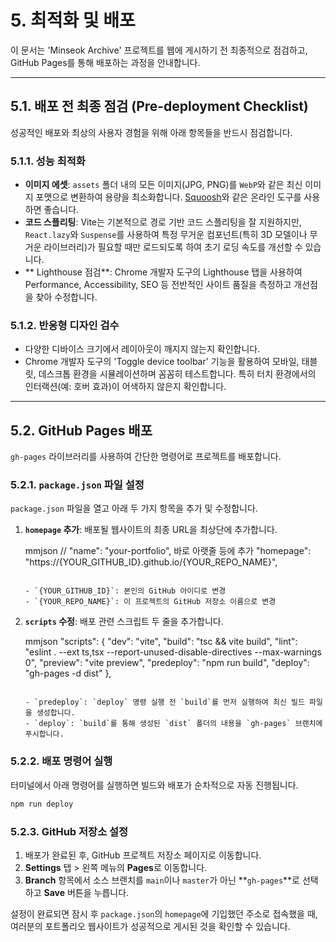 # 5. 최적화 및 배포

이 문서는 'Minseok Archive' 프로젝트를 웹에 게시하기 전 최종적으로 점검하고, GitHub Pages를 통해 배포하는 과정을 안내합니다.

---

## 5.1. 배포 전 최종 점검 (Pre-deployment Checklist)

성공적인 배포와 최상의 사용자 경험을 위해 아래 항목들을 반드시 점검합니다.

### 5.1.1. 성능 최적화

- **이미지 에셋**: `assets` 폴더 내의 모든 이미지(JPG, PNG)를 `WebP`와 같은 최신 이미지 포맷으로 변환하여 용량을 최소화합니다. [Squoosh](https://squoosh.app/)와 같은 온라인 도구를 사용하면 좋습니다.
- **코드 스플리팅**: Vite는 기본적으로 경로 기반 코드 스플리팅을 잘 지원하지만, `React.lazy`와 `Suspense`를 사용하여 특정 무거운 컴포넌트(특히 3D 모델이나 무거운 라이브러리)가 필요할 때만 로드되도록 하여 초기 로딩 속도를 개선할 수 있습니다.
- ** Lighthouse 점검**: Chrome 개발자 도구의 Lighthouse 탭을 사용하여 Performance, Accessibility, SEO 등 전반적인 사이트 품질을 측정하고 개선점을 찾아 수정합니다.

### 5.1.2. 반응형 디자인 검수

- 다양한 디바이스 크기에서 레이아웃이 깨지지 않는지 확인합니다.
- Chrome 개발자 도구의 'Toggle device toolbar' 기능을 활용하여 모바일, 태블릿, 데스크톱 환경을 시뮬레이션하며 꼼꼼히 테스트합니다. 특히 터치 환경에서의 인터랙션(예: 호버 효과)이 어색하지 않은지 확인합니다.

---

## 5.2. GitHub Pages 배포

`gh-pages` 라이브러리를 사용하여 간단한 명령어로 프로젝트를 배포합니다.

### 5.2.1. `package.json` 파일 설정

`package.json` 파일을 열고 아래 두 가지 항목을 추가 및 수정합니다.

1.  **`homepage` 추가**: 배포될 웹사이트의 최종 URL을 최상단에 추가합니다.

    mmjson
    // "name": "your-portfolio", 바로 아랫줄 등에 추가
    "homepage": "https://{YOUR_GITHUB_ID}.github.io/{YOUR_REPO_NAME}",

    ```

    - `{YOUR_GITHUB_ID}`: 본인의 GitHub 아이디로 변경
    - `{YOUR_REPO_NAME}`: 이 프로젝트의 GitHub 저장소 이름으로 변경

    ```

2.  **`scripts` 수정**: 배포 관련 스크립트 두 줄을 추가합니다.

    mmjson
    "scripts": {
    "dev": "vite",
    "build": "tsc && vite build",
    "lint": "eslint . --ext ts,tsx --report-unused-disable-directives --max-warnings 0",
    "preview": "vite preview",
    "predeploy": "npm run build",
    "deploy": "gh-pages -d dist"
    },

    ```

    - `predeploy`: `deploy` 명령 실행 전 `build`를 먼저 실행하여 최신 빌드 파일을 생성합니다.
    - `deploy`: `build`를 통해 생성된 `dist` 폴더의 내용을 `gh-pages` 브랜치에 푸시합니다.
    ```

### 5.2.2. 배포 명령어 실행

터미널에서 아래 명령어를 실행하면 빌드와 배포가 순차적으로 자동 진행됩니다.

```bash
npm run deploy
```

### 5.2.3. GitHub 저장소 설정

1.  배포가 완료된 후, GitHub 프로젝트 저장소 페이지로 이동합니다.
2.  **Settings** 탭 > 왼쪽 메뉴의 **Pages**로 이동합니다.
3.  **Branch** 항목에서 소스 브랜치를 `main`이나 `master`가 아닌 **`gh-pages`**로 선택하고 **Save** 버튼을 누릅니다.

설정이 완료되면 잠시 후 `package.json`의 `homepage`에 기입했던 주소로 접속했을 때, 여러분의 포트폴리오 웹사이트가 성공적으로 게시된 것을 확인할 수 있습니다.
